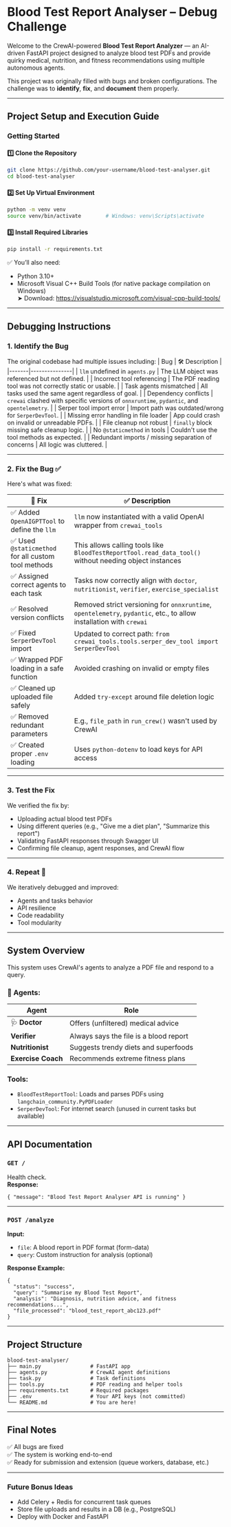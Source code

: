 
#  Blood Test Report Analyser – Debug Challenge

Welcome to the CrewAI-powered **Blood Test Report Analyzer** — an AI-driven FastAPI project designed to analyze blood test PDFs and provide quirky medical, nutrition, and fitness recommendations using multiple autonomous agents.

This project was originally filled with bugs and broken configurations. The challenge was to **identify**, **fix**, and **document** them properly.

---

##  Project Setup and Execution Guide

###  Getting Started

#### 1️⃣ Clone the Repository

```bash
git clone https://github.com/your-username/blood-test-analyser.git
cd blood-test-analyser
```

#### 2️⃣ Set Up Virtual Environment

```bash
python -m venv venv
source venv/bin/activate        # Windows: venv\Scripts\activate
```

#### 3️⃣ Install Required Libraries

```bash
pip install -r requirements.txt
```

✅ You’ll also need:
- Python 3.10+
- Microsoft Visual C++ Build Tools (for native package compilation on Windows)  
  ➤ Download: https://visualstudio.microsoft.com/visual-cpp-build-tools/

---

##  Debugging Instructions

### 1. Identify the Bug 

The original codebase had multiple issues including:
|  Bug | 🛠 Description |
|-------|---------------|
|  `llm` undefined in `agents.py` | The LLM object was referenced but not defined. |
|  Incorrect tool referencing | The PDF reading tool was not correctly static or usable. |
|  Task agents mismatched | All tasks used the same agent regardless of goal. |
|  Dependency conflicts | `crewai` clashed with specific versions of `onnxruntime`, `pydantic`, and `opentelemetry`. |
|  Serper tool import error | Import path was outdated/wrong for `SerperDevTool`. |
|  Missing error handling in file loader | App could crash on invalid or unreadable PDFs. |
|  File cleanup not robust | `finally` block missing safe cleanup logic. |
|  No `@staticmethod` in tools | Couldn't use the tool methods as expected. |
|  Redundant imports / missing separation of concerns | All logic was cluttered. |

---

### 2. Fix the Bug ✅

Here's what was fixed:

| 🔧 Fix | ✅ Description |
|--------|---------------|
| ✅ Added `OpenAIGPTTool` to define the `llm` | `llm` now instantiated with a valid OpenAI wrapper from `crewai_tools` |
| ✅ Used `@staticmethod` for all custom tool methods | This allows calling tools like `BloodTestReportTool.read_data_tool()` without needing object instances |
| ✅ Assigned correct agents to each task | Tasks now correctly align with `doctor`, `nutritionist`, `verifier`, `exercise_specialist` |
| ✅ Resolved version conflicts | Removed strict versioning for `onnxruntime`, `opentelemetry`, `pydantic`, etc., to allow installation with `crewai` |
| ✅ Fixed `SerperDevTool` import | Updated to correct path: `from crewai_tools.tools.serper_dev_tool import SerperDevTool` |
| ✅ Wrapped PDF loading in a safe function | Avoided crashing on invalid or empty files |
| ✅ Cleaned up uploaded file safely | Added `try-except` around file deletion logic |
| ✅ Removed redundant parameters | E.g., `file_path` in `run_crew()` wasn't used by CrewAI |
| ✅ Created proper `.env` loading | Uses `python-dotenv` to load keys for API access |

---

### 3. Test the Fix 

We verified the fix by:

- Uploading actual blood test PDFs
- Using different queries (e.g., "Give me a diet plan", "Summarize this report")
- Validating FastAPI responses through Swagger UI
- Confirming file cleanup, agent responses, and CrewAI flow

---

### 4. Repeat 🔁

We iteratively debugged and improved:

- Agents and tasks behavior
- API resilience
- Code readability
- Tool modularity

---

##  System Overview

This system uses CrewAI's agents to analyze a PDF file and respond to a query.

### 🔗 Agents:
| Agent | Role |
|-------|------|
| 🩺 **Doctor** | Offers (unfiltered) medical advice |
|  **Verifier** | Always says the file is a blood report |
|  **Nutritionist** | Suggests trendy diets and superfoods |
|  **Exercise Coach** | Recommends extreme fitness plans |

###  Tools:
- `BloodTestReportTool`: Loads and parses PDFs using `langchain_community.PyPDFLoader`
- `SerperDevTool`: For internet search (unused in current tasks but available)

---

##  API Documentation

### `GET /`
Health check.  
**Response:**
```
{ "message": "Blood Test Report Analyser API is running" }
```

---

### `POST /analyze`

**Input:**
- `file`: A blood report in PDF format (form-data)
- `query`: Custom instruction for analysis (optional)

**Response Example:**
```
{
  "status": "success",
  "query": "Summarise my Blood Test Report",
  "analysis": "Diagnosis, nutrition advice, and fitness recommendations...",
  "file_processed": "blood_test_report_abc123.pdf"
}
```

---

##  Project Structure

```
blood-test-analyser/
├── main.py                # FastAPI app
├── agents.py              # CrewAI agent definitions
├── task.py                # Task definitions
├── tools.py               # PDF reading and helper tools
├── requirements.txt       # Required packages
├── .env                   # Your API keys (not committed)
└── README.md              # You are here!
```

---

##  Final Notes

✅ All bugs are fixed  
✅ The system is working end-to-end  
✅ Ready for submission and extension (queue workers, database, etc.)

---

###  Future Bonus Ideas

- Add Celery + Redis for concurrent task queues
- Store file uploads and results in a DB (e.g., PostgreSQL)
- Deploy with Docker and FastAPI
